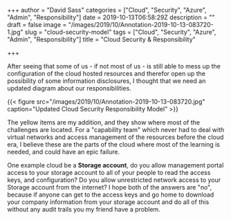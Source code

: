 +++
author = "David Sass"
categories = ["Cloud", "Security", "Azure", "Admin", "Responsibility"]
date = 2019-10-13T06:58:29Z
description = ""
draft = false
image = "/images/2019/10/Annotation-2019-10-13-083720-1.jpg"
slug = "cloud-security-model"
tags = ["Cloud", "Security", "Azure", "Admin", "Responsibility"]
title = "Cloud Security & Responsibility"

+++


After seeing that some of us - if not most of us - is still able to mess up the configuration of the cloud hosted resources and therefor open up the possibility of some information disclosures, I thought that we need an updated diagram about our responsibilities.

{{< figure src="/images/2019/10/Annotation-2019-10-13-083720.jpg" caption="Updated Cloud Security Responsibility Model" >}}

The yellow items are my addition, and they show where most of the challenges are located. For a "capability team" which never had to deal with virtual networks and access management of the resources before the cloud era, I believe these are the parts of the cloud where most of the learning is needed, and could have an epic failure.

One example cloud be a **Storage account**, do you allow management portal access to your storage account to all of your people to read the access keys, and configuration? Do you allow unrestricted network access to your Storage account from the internet? I hope both of the answers are "no", because if anyone can get to the access keys and go home to download your company information from your storage account and do all of this without any audit trails you my friend have a problem.
